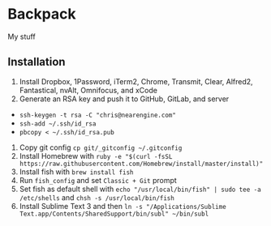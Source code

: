 # Backpack

My stuff

## Installation

1. Install Dropbox, 1Password, iTerm2, Chrome, Transmit, Clear, Alfred2, Fantastical, nvAlt, Omnifocus, and xCode
1. Generate an RSA key and push it to GitHub, GitLab, and server
  * `ssh-keygen -t rsa -C "chris@nearengine.com"`
  * `ssh-add ~/.ssh/id_rsa`
  * `pbcopy < ~/.ssh/id_rsa.pub`
1. Copy git config `cp git/_gitconfig ~/.gitconfig`
1. Install Homebrew with `ruby -e "$(curl -fsSL https://raw.githubusercontent.com/Homebrew/install/master/install)"`
1. Install fish with `brew install fish`
1. Run `fish_config` and set `Classic + Git` prompt
1. Set fish as default shell with `echo "/usr/local/bin/fish" | sudo tee -a /etc/shells` and `chsh -s /usr/local/bin/fish`
1. Install Sublime Text 3 and then `ln -s "/Applications/Sublime Text.app/Contents/SharedSupport/bin/subl" ~/bin/subl`
